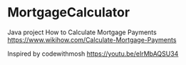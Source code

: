 # MortgageCalculator
Java project
How to Calculate Mortgage Payments
https://www.wikihow.com/Calculate-Mortgage-Payments

Inspired by codewithmosh https://youtu.be/eIrMbAQSU34
